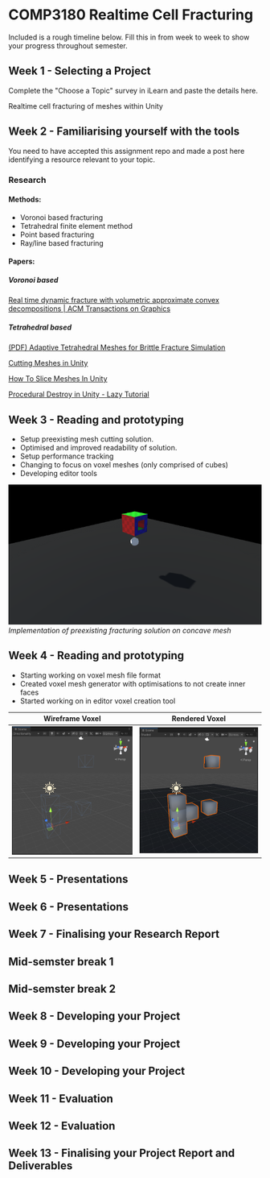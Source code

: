 # COMP3180 Realtime Cell Fracturing

Included is a rough timeline below. Fill this in from week to week to show your progress throughout semester.

## Week 1 - Selecting a Project

Complete the "Choose a Topic" survey in iLearn and paste the details here.

Realtime cell fracturing of meshes within Unity

## Week 2 - Familiarising yourself with the tools

You need to have accepted this assignment repo and made a post here identifying a resource relevant to your topic.

### Research
#### Methods:

- Voronoi based fracturing
- Tetrahedral finite element method
- Point based fracturing
- Ray/line based fracturing

#### Papers:

##### Voronoi based

[](https://www.diva-portal.org/smash/get/diva2:1452512/FULLTEXT02)

[](https://dspace5.zcu.cz/bitstream/11025/29529/1/Domaradzki.pdf)

[](https://www.atlantis-press.com/article/25867858.pdf)

[Real time dynamic fracture with volumetric approximate convex decompositions | ACM Transactions on Graphics](https://dl.acm.org/doi/epdf/10.1145/2461912.2461934)

##### Tetrahedral based

[(PDF) Adaptive Tetrahedral Meshes for Brittle Fracture Simulation](https://www.researchgate.net/publication/262488595_Adaptive_Tetrahedral_Meshes_for_Brittle_Fracture_Simulation)

[](https://ieeexplore.ieee.org/abstract/document/4069244)

[Cutting Meshes in Unity](https://youtu.be/1UsuZsaUUng)

[How To Slice Meshes In Unity](https://youtu.be/BVCNDUcnE1o)

[Procedural Destroy in Unity - Lazy Tutorial](https://youtu.be/VwGiwDLQ40A)


## Week 3 - Reading and prototyping

- Setup preexisting mesh cutting solution.
- Optimised and improved readability of solution.
- Setup performance tracking
- Changing to focus on voxel meshes (only comprised of cubes)
- Developing editor tools

![Fracturing Cube](Documentation/week3.gif)  
*Implementation of preexisting fracturing solution on concave mesh*

## Week 4 - Reading and prototyping
- Starting working on voxel mesh file format
- Created voxel mesh generator with optimisations to not create inner faces
- Started working on in editor voxel creation tool

Wireframe Voxel | Rendered Voxel
:-----:|:-----:
![Wireframe Voxels](https://github.com/COMP3180-23s2/comp3180-final-project-ZeppelinGames/blob/main/Documentation/Week4-GenerateVoxWireframe.PNG) | ![Voxel](https://github.com/COMP3180-23s2/comp3180-final-project-ZeppelinGames/blob/main/Documentation/Week4-GeneratedVox.PNG)
## Week 5 - Presentations

## Week 6 - Presentations

## Week 7 - Finalising your Research Report

## Mid-semster break 1

## Mid-semster break 2

## Week 8 - Developing your Project

## Week 9 - Developing your Project

## Week 10 - Developing your Project

## Week 11 - Evaluation

## Week 12 - Evaluation

## Week 13 - Finalising your Project Report and Deliverables

